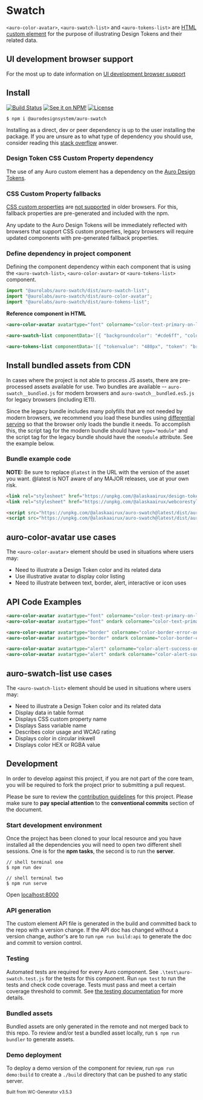 # Swatch

`<auro-color-avatar>`, `<auro-swatch-list>` and `<auro-tokens-list>` are [HTML custom element](https://developer.mozilla.org/en-US/docs/Web/Web_Components/Using_custom_elements) for the purpose of illustrating Design Tokens and their related data.

## UI development browser support

For the most up to date information on [UI development browser support](https://auro.alaskaair.com/support/browsersSupport)

## Install

[![Build Status](https://img.shields.io/github/workflow/status/AlaskaAirlines/auro-swatch/Test%20and%20publish?branch=master&style=for-the-badge)](https://github.com/AlaskaAirlines/auro-swatch/actions?query=workflow%3A%22test+and+publish%22)
[![See it on NPM!](https://img.shields.io/npm/v/@aurodesignsystem/auro-swatch?style=for-the-badge&color=orange)](https://www.npmjs.com/package/@aurodesignsystem/auro-swatch)
[![License](https://img.shields.io/npm/l/@aurodesignsystem/auro-swatch?color=blue&style=for-the-badge)](https://www.apache.org/licenses/LICENSE-2.0)

```shell
$ npm i @aurodesignsystem/auro-swatch
```

Installing as a direct, dev or peer dependency is up to the user installing the package. If you are unsure as to what type of dependency you should use, consider reading this [stack overflow](https://stackoverflow.com/questions/18875674/whats-the-difference-between-dependencies-devdependencies-and-peerdependencies) answer.

### Design Token CSS Custom Property dependency

The use of any Auro custom element has a dependency on the [Auro Design Tokens](https://auro.alaskaair.com/getting-started/developers/design-tokens).

### CSS Custom Property fallbacks

[CSS custom properties](https://developer.mozilla.org/en-US/docs/Web/CSS/Using_CSS_custom_properties) are [not supported](https://auro.alaskaair.com/support/custom-properties) in older browsers. For this, fallback properties are pre-generated and included with the npm.

Any update to the Auro Design Tokens will be immediately reflected with browsers that support CSS custom properties, legacy browsers will require updated components with pre-generated fallback properties.

### Define dependency in project component

Defining the component dependency within each component that is using the `<auro-swatch-list>`, `<auro-color-avatar>` or `<auro-tokens-list>` component.

```javascript
import "@aurolabs/auro-swatch/dist/auro-swatch-list";
import "@aurolabs/auro-swatch/dist/auro-color-avatar";
import "@aurolabs/auro-swatch/dist/auro-tokens-list";
```

**Reference component in HTML**

```html
<auro-color-avatar avatartype="font" colorname="color-text-primary-on-light"></auro-color-avatar>

<auro-swatch-list componentData='[{ "backgroundcolor": "#cde6ff", "colorname": "auro-color-brand-atlas-100", "wcag": "AAA", "usage": "Notification color on light backgrounds" }]'></auro-swatch-list>

<auro-tokens-list componentData='[{ "tokenvalue": "480px", "token": "breakpoint-width-narrow" }]'></auro-tokens-list>
```

## Install bundled assets from CDN

In cases where the project is not able to process JS assets, there are pre-processed assets available for use. Two bundles are available -- `auro-swatch__bundled.js` for modern browsers and `auro-swatch__bundled.es5.js` for legacy browsers (including IE11).

Since the legacy bundle includes many polyfills that are not needed by modern browsers, we recommend you load these bundles using [differential serving](https://philipwalton.com/articles/deploying-es2015-code-in-production-today/) so that the browser only loads the bundle it needs. To accomplish this, the script tag for the modern bundle should have `type="module"` and the script tag for the legacy bundle should have the `nomodule` attribute. See the example below.

### Bundle example code

**NOTE:** Be sure to replace `@latest` in the URL with the version of the asset you want. @latest is NOT aware of any MAJOR releases, use at your own risk.

```html
<link rel="stylesheet" href="https://unpkg.com/@alaskaairux/design-tokens@latest/dist/tokens/CSSCustomProperties.css" />
<link rel="stylesheet" href="https://unpkg.com/@alaskaairux/webcorestylesheets@latest/dist/bundled/essentials.css" />

<script src="https://unpkg.com/@alaskaairux/auro-swatch@latest/dist/auro-swatch__bundled.js" type="module"></script>
<script src="https://unpkg.com/@alaskaairux/auro-swatch@latest/dist/auro-swatch__bundled.es5.js" nomodule></script>
```

## auro-color-avatar use cases

The `<auro-color-avatar>` element should be used in situations where users may:

* Need to illustrate a Design Token color and its related data
* Use illustrative avatar to display color listing
* Need to illustrate between text, border, alert, interactive or icon uses

## API Code Examples

```html
<auro-color-avatar avatartype="font" colorname="color-text-primary-on-light"></auro-color-avatar>
<auro-color-avatar avatartype="font" ondark colorname="color-text-primary-on-dark"></auro-color-avatar>
```

```html
<auro-color-avatar avatartype="border" colorname="color-border-error-on-light"></auro-color-avatar>
<auro-color-avatar avatartype="border" ondark colorname="color-border-error-on-dark"></auro-color-avatar>
```

```html
<auro-color-avatar avatartype="alert" colorname="color-alert-success-on-light"></auro-color-avatar>
<auro-color-avatar avatartype="alert" ondark colorname="color-alert-success-on-dark"></auro-color-avatar>
```

## auro-swatch-list use cases

The `<auro-swatch-list>` element should be used in situations where users may:

* Need to illustrate a Design Token color and its related data
* Display data in table format
* Displays CSS custom property name
* Displays Sass variable name
* Describes color usage and WCAG rating
* Displays color in circular inkwell
* Displays color HEX or RGBA value


## Development

In order to develop against this project, if you are not part of the core team, you will be required to fork the project prior to submitting a pull request.

Please be sure to review the [contribution guidelines](https://auro.alaskaair.com/getting-started/developers/contributing) for this project. Please make sure to **pay special attention** to the **conventional commits** section of the document.

### Start development environment

Once the project has been cloned to your local resource and you have installed all the dependencies you will need to open two different shell sessions. One is for the **npm tasks**, the second is to run the **server**.

```shell
// shell terminal one
$ npm run dev

// shell terminal two
$ npm run serve
```

Open [localhost:8000](http://localhost:8000/)

### API generation

The custom element API file is generated in the build and committed back to the repo with a version change. If the API doc has changed without a version change, author's are to run `npm run build:api` to generate the doc and commit to version control.

### Testing

Automated tests are required for every Auro component. See `.\test\auro-swatch.test.js` for the tests for this component. Run `npm test` to run the tests and check code coverage. Tests must pass and meet a certain coverage threshold to commit. See [the testing documentation](https://auro.alaskaair.com/support/tests) for more details.

### Bundled assets

Bundled assets are only generated in the remote and not merged back to this repo. To review and/or test a bundled asset locally, run `$ npm run bundler` to generate assets.

### Demo deployment

To deploy a demo version of the component for review, run `npm run demo:build` to create a `./build` directory that can be pushed to any static server.

<small>Built from WC-Generator v3.5.3</small>
